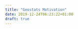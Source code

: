 ```yaml
---
title: "Geostats Motivation"
date: 2019-12-24T06:23:22+01:00
draft: true
---
```


<!-- Load d3.js -->
<script src="https://d3js.org/d3.v4.js"></script>

<!-- Create a div where the graph will take place -->
<div id="my_dataviz"></div>

<script>

// set the dimensions and margins of the graph
var margin = {top: 30, right: 30, bottom: 30, left: 30},
  width = 450 - margin.left - margin.right,
  height = 450 - margin.top - margin.bottom;

// append the svg object to the body of the page
var svg = d3.select("#my_dataviz")
.append("svg")
  .attr("width", width + margin.left + margin.right)
  .attr("height", height + margin.top + margin.bottom)
.append("g")
  .attr("transform",
        "translate(" + margin.left + "," + margin.top + ")");

// Labels of row and columns
var myGroups = ["A", "B", "C", "D", "E", "F", "G", "H", "I", "J"]
var myVars = ["v1", "v2", "v3", "v4", "v5", "v6", "v7", "v8", "v9", "v10"]

// Build X scales and axis:
var x = d3.scaleBand()
  .range([ 0, width ])
  .domain(myGroups)
  .padding(0.01);
svg.append("g")
  .attr("transform", "translate(0," + height + ")")
  .call(d3.axisBottom(x))

// Build X scales and axis:
var y = d3.scaleBand()
  .range([ height, 0 ])
  .domain(myVars)
  .padding(0.01);
svg.append("g")
  .call(d3.axisLeft(y));

// Build color scale
var myColor = d3.scaleLinear()
  .range(["white", "#69b3a2"])
  .domain([1,100])

//Read the data
d3.csv("https://raw.githubusercontent.com/holtzy/D3-graph-gallery/master/DATA/heatmap_data.csv", function(data) {

  svg.selectAll()
    .data(data, function(d) {return d.group+':'+d.variable;})
    .enter()
    .append("rect")
    .attr("x", function(d) { return x(d.group) })
    .attr("y", function(d) { return y(d.variable) })
    .attr("width", x.bandwidth() )
    .attr("height", y.bandwidth() )
    .style("fill", function(d) { return myColor(d.value)} );


  svg.selectAll()
    .data(data, function(d) {return d.group+':'+d.variable;})
    .enter()
    .append("text")
    .attr("x", function(d) { return x(d.group) + 15})
    .attr("y", function(d) { return y(d.variable) + 23})
    .text(function(d) { return d.value; })
    .attr("font-family", "sans-serif")
    .attr("font-size", "10px")
    .attr("fill","black");

})

</script>